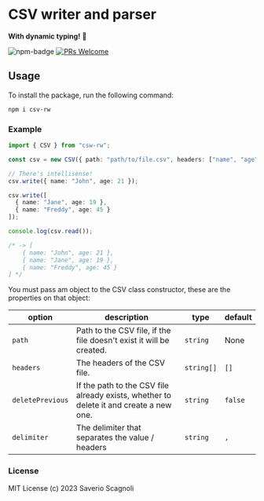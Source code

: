 # CSV writer and parser

**With dynamic typing!** 🥳

![npm-badge](https://img.shields.io/npm/v/csv-rw)
[![PRs Welcome](https://img.shields.io/badge/PRs-welcome-brightgreen.svg?style=flat-square)](https://makeapullrequest.com)

## Usage

To install the package, run the following command:

```
npm i csv-rw
```

### Example

```ts
import { CSV } from "csw-rw";

const csv = new CSV({ path: "path/to/file.csv", headers: ["name", "age"] });

// There's intellisense!
csv.write({ name: "John", age: 21 });

csv.write([
  { name: "Jane", age: 19 },
  { name: "Freddy", age: 45 }
]);

console.log(csv.read());

/* -> [
    { name: "John", age: 21 },
    { name: "Jane", age: 19 },
    { name: "Freddy", age: 45 }
] */
```

You must pass am object to the CSV class constructor, these are the properties on that object:

| option           | description                                                                            | type       | default |
| ---------------- | -------------------------------------------------------------------------------------- | ---------- | ------- |
| `path`           | Path to the CSV file, if the file doesn't exist it will be created.                    | `string`   | None    |
| `headers`        | The headers of the CSV file.                                                           | `string[]` | `[]`    |
| `deletePrevious` | If the path to the CSV file already exists, whether to delete it and create a new one. | `string`   | `false` |
| `delimiter`      | The delimiter that separates the value / headers                                       | `string`   | `,`     |

### License

MIT License (c) 2023 Saverio Scagnoli
